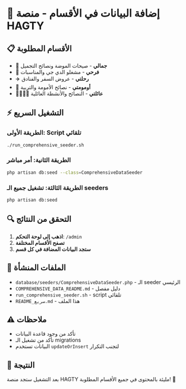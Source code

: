 # 🚀 إضافة البيانات في الأقسام - منصة HAGTY

## 📋 الأقسام المطلوبة
- 💄 **جمالي** - صيحات الموضة ونصائح التجميل
- 🎉 **فرحي** - مشغلو الدي جي والمناسبات  
- ✈️ **رحلتي** - عروض السفر والفنادق
- 🤱 **أومومتي** - نصائح الأمومة والتربية
- 👨‍👩‍👧‍👦 **عائلتي** - النصائح والأنشطة العائلية

## ⚡ التشغيل السريع

### الطريقة الأولى: Script تلقائي
```bash
./run_comprehensive_seeder.sh
```

### الطريقة الثانية: أمر مباشر
```bash
php artisan db:seed --class=ComprehensiveDataSeeder
```

### الطريقة الثالثة: تشغيل جميع الـ seeders
```bash
php artisan db:seed
```

## 🔍 التحقق من النتائج

1. **اذهب إلى لوحة التحكم**: `/admin`
2. **تصفح الأقسام المختلفة**
3. **ستجد البيانات المضافة في كل قسم**

## 📁 الملفات المنشأة

- `database/seeders/ComprehensiveDataSeeder.php` - الـ seeder الرئيسي
- `COMPREHENSIVE_DATA_README.md` - دليل مفصل
- `run_comprehensive_seeder.sh` - script تلقائي
- `README_سريع.md` - هذا الملف

## ⚠️ ملاحظات

- تأكد من وجود قاعدة البيانات
- تأكد من تشغيل الـ migrations
- البيانات تستخدم `updateOrInsert` لتجنب التكرار

## 🎯 النتيجة

بعد التشغيل ستجد منصة HAGTY مليئة بالمحتوى في جميع الأقسام المطلوبة! 🎉
